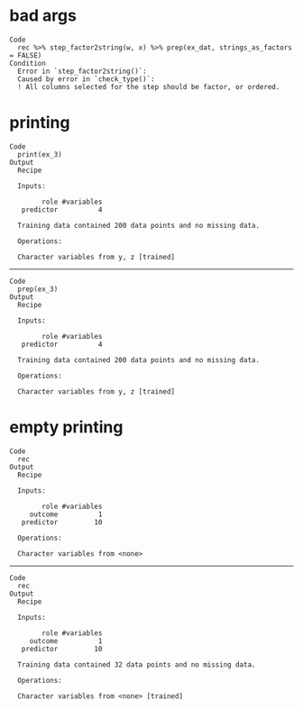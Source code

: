 # bad args

    Code
      rec %>% step_factor2string(w, x) %>% prep(ex_dat, strings_as_factors = FALSE)
    Condition
      Error in `step_factor2string()`:
      Caused by error in `check_type()`:
      ! All columns selected for the step should be factor, or ordered.

# printing

    Code
      print(ex_3)
    Output
      Recipe
      
      Inputs:
      
            role #variables
       predictor          4
      
      Training data contained 200 data points and no missing data.
      
      Operations:
      
      Character variables from y, z [trained]

---

    Code
      prep(ex_3)
    Output
      Recipe
      
      Inputs:
      
            role #variables
       predictor          4
      
      Training data contained 200 data points and no missing data.
      
      Operations:
      
      Character variables from y, z [trained]

# empty printing

    Code
      rec
    Output
      Recipe
      
      Inputs:
      
            role #variables
         outcome          1
       predictor         10
      
      Operations:
      
      Character variables from <none>

---

    Code
      rec
    Output
      Recipe
      
      Inputs:
      
            role #variables
         outcome          1
       predictor         10
      
      Training data contained 32 data points and no missing data.
      
      Operations:
      
      Character variables from <none> [trained]

